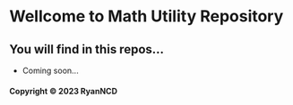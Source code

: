 # Wellcome to Math Utility Repository

## You will find in this repos...

* Coming soon...

#### Copyright &#169; 2023 RyanNCD